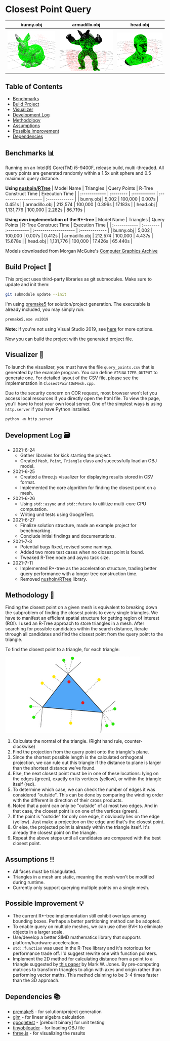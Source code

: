 # Closest Point Query
|      bunny.obj      |      armadillo.obj      |      head.obj      |
| :-----------------: | :---------------------: | :----------------: |
| ![](docs/bunny.png) | ![](docs/armadillo.png) | ![](docs/head.png) |

## Table of Contents
- [Benchmarks](#benchmarks-bar_chart)
- [Build Project](#build-project-hammer)
- [Visualizer](#visualizer-art)
- [Development Log](#development-log-card_file_box)
- [Methodology](#methodology-scroll)
- [Assumptions](#assumptions-bangbang)
- [Possible Improvement](#possible-improvement-bulb)
- [Dependencies](#dependencies-books)

## Benchmarks :bar_chart:
Running on an Intel(R) Core(TM) i5-9400F, release build, multi-threaded. All query points are generated randomly within a 1.5x unit sphere and 0.5 maximum query distance. 

**Using [nushoin/RTree](https://github.com/nushoin/RTree)**
| Model Name    | Triangles | Query Points | R-Tree Construct Time | Execution Time |
| :------------ | :-------- | :----------- | :-------------------- | :------------- |
| bunny.obj     | 5,002     | 100,000      | 0.007s                | 0.451s         |
| armadillo.obj | 212,574   | 100,000      | 0.396s                | 17.183s        |
| head.obj      | 1,131,776 | 100,000      | 2.282s                | 86.719s        |

**Using own implementation of the R\*-tree**
| Model Name    | Triangles | Query Points | R-Tree Construct Time | Execution Time |
| :------------ | :-------- | :----------- | :-------------------- | :------------- |
| bunny.obj     | 5,002     | 100,000      | 0.007s                | 0.412s         |
| armadillo.obj | 212,574   | 100,000      | 4.437s                | 15.678s        |
| head.obj      | 1,131,776 | 100,000      | 17.426s               | 65.440s        |

Models downloaded from Morgan McGuire's [Computer Graphics Archive](https://casual-effects.com/data)

## Build Project :hammer:
This project uses third-party libraries as git submodules. Make sure to update and init them:
```sh
git submodule update --init
```

I'm using [premake5](https://premake.github.io/) for solution/project generation. The executable is already included, you may simply run:
```sh
premake5.exe vs2019
```
**Note:** If you're not using Visual Studio 2019, see [here](https://premake.github.io/docs/Using-Premake#using-premake-to-generate-project-files) for more options.

Now you can build the project with the generated project file.

## Visualizer :art:
To launch the visualizer, you must have the file `query_points.csv` that is generated by the example program. You can define `VISUALIZER_OUTPUT` to generate one. For detailed layout of the CSV file, please see the implementation in `ClosestPointOnMesh.cpp`.

Due to the security concern on COR request, most browser won't let you access local resources if you directly open the html file. To view the page, you'll have to host your own local server. One of the simplest ways is using `http.server` if you have Python installed.
```python
python -m http.server
```

## Development Log :card_file_box:
- 2021-6-24
  - Gather libraries for kick starting the project.
  - Created `Mesh`, `Point`, `Triangle` class and successfully load an OBJ model.
- 2021-6-25 
  - Created a three.js visualizer for displaying results stored in CSV format.
  - Implemented the core algorithm for finding the closest point on a mesh.
- 2021-6-26
  - Using `std::async` and `std::future` to utilitize multi-core CPU computation.
  - Writing unit tests using GoogleTest. 
- 2021-6-27
  - Finalize solution structure, made an example project for benchmarking.
  - Conclude initial findings and documentations.
- 2021-7-3
  - Potential bugs fixed, revised some namings.
  - Added two more test cases when no closest point is found.
  - Tweaked R-Tree node and async task size.
- 2021-7-11
  - Implemented R*-tree as the acceleration structure, trading better query performance with a longer tree construction time.
  - Removed [nushoin/RTree](https://github.com/nushoin/RTree) library.

## Methodology :scroll:
Finding the closest point on a given mesh is equivalent to breaking down the subproblem of finding the closest points to every single triangles. We have to manifest an efficient spatial structure for getting region of interest (ROI). I used an R-Tree approach to store triangles in a mesh. After searching for possible candidates within the search distance, iterate through all candidates and find the closest point from the query point to the triangle. 

To find the closest point to a triangle, for each triangle:

![](docs/triangle.png)
1. Calculate the normal of the triangle. (Right hand rule, counter-clockwise)
2. Find the projection from the query point onto the triangle's plane. 
3. Since the shortest possible length is the calculated orthogonal projection, we can rule out this triangle if the distance to plane is larger than the shortest distance we've found.
4. Else, the next closest point must be in one of these locations: lying on the edges (green), exactly on its vertices (yellow), or within the triangle itself (red).
5. To determine which case, we can check the number of edges it was considered "outside". This can be done by comparing the winding order with the different in direction of their cross products. 
6. Noted that a point can only be "outside" of at most two edges. And in that case, the closest point is on one of the vertices (green).
7. If the point is "outside" for only one edge, it obviously lies on the edge (yellow). Just make a projection on the edge and that's the closest point.
8. Or else, the projected point is already within the triangle itself. It's already the closest point on the triangle.
9. Repeat the above steps until all candidates are compared with the best closest point. 

## Assumptions :bangbang:
- All faces must be triangulated.
- Triangles in a mesh are static, meaning the mesh won't be modified during runtime.
- Currently only support querying multiple points on a single mesh.

## Possible Improvement :bulb:
- The current R*-tree implementation still exhibit overlaps among bounding boxes. Perhaps a better partitioning method can be adopted.
- To enable query on multiple meshes, we can use other BVH to eliminate objects in a larger scale.
- Use/develop a better SIMD mathematics library that supports platform/hardware acceleration.
- `std::function` was used in the R-Tree library and it's notorious for performance trade off. I'd suggest rewrite one with function pointers.
- Implement the 2D method for calculating distance from a point to a triangle suggested by [this paper](http://citeseerx.ist.psu.edu/viewdoc/download?doi=10.1.1.104.4264&rep=rep1&type=pdf) by Mark W. Jones. By pre-computing matrices to transform triangles to align with axes and origin rather than performing vector maths. This method claiming to be 3-4 times faster than the 3D approach.

## Dependencies :books:
- [premake5](https://github.com/premake/premake-core) - for solution/project generation
- [glm](https://github.com/g-truc/glm) - for linear algebra calculation
- [googletest](https://github.com/google/googletest) - [prebuilt binary] for unit testing
- [tinyobjloader](https://github.com/tinyobjloader/tinyobjloader) - for loading OBJ file
- [three.js](https://github.com/mrdoob/three.js/) - for visualizing the results